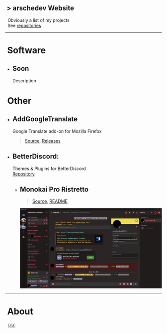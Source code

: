 <link rel="shortcut icon" type="image/png" href="https://avatars.githubusercontent.com/u/98528463?v=4">
<link rel="stylesheet" href="styles.css">

## &nbsp;> arschedev Website
&nbsp;&nbsp;Obviously a list of my projects  
&nbsp;&nbsp;See [repositories](https://github.com/arschedev?tab=repositories)

---

# &nbsp;Software
- ## Soon
  Description

# &nbsp;Other
- ## AddGoogleTranslate
  Google Translate add-on for Mozilla Firefox  
  > [Source](https://github.com/arschedev/AddGoogleTranslate), [Releases](https://github.com/arschedev/AddGoogleTranslate/releases)
- ## BetterDiscord:
  Themes & Plugins for BetterDiscord  
  [Repository](https://github.com/arschedev/BetterDiscord)
    - ## Monokai Pro Ristretto
      > [Source](https://github.com/arschedev/BetterDiscord/tree/main/Themes/MonokaiProRistretto), [README](https://github.com/arschedev/BetterDiscord/blob/main/Themes/MonokaiProRistretto/README.md)

      ![PREVIEW](https://raw.githubusercontent.com/arschedev/BetterDiscord/main/Themes/MonokaiProRistretto/preview.png)

---

# &nbsp;About
&nbsp;&nbsp;🇺🇦
